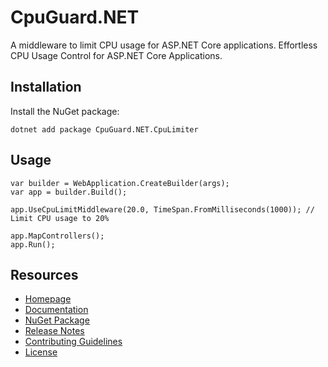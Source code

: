 # CpuGuard.NET

A middleware to limit CPU usage for ASP.NET Core applications. Effortless CPU Usage Control for ASP.NET Core Applications.

## Installation

Install the NuGet package:

    dotnet add package CpuGuard.NET.CpuLimiter

## Usage

    var builder = WebApplication.CreateBuilder(args);
    var app = builder.Build();

    app.UseCpuLimitMiddleware(20.0, TimeSpan.FromMilliseconds(1000)); // Limit CPU usage to 20%

    app.MapControllers();
    app.Run();

## Resources
- [Homepage]("")
- [Documentation]("")
- [NuGet Package](https://www.nuget.org/packages/CpuGuard.NET)
- [Release Notes]("")
- [Contributing Guidelines](CONTRIBUTING.md)
- [License](LICENSE.md)
